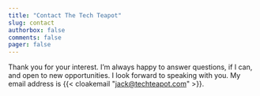 ```yaml
---
title: "Contact The Tech Teapot"
slug: contact
authorbox: false
comments: false
pager: false
---
```


Thank you for your interest. I’m always happy to answer questions, if I can, and open to new opportunities. I look forward to speaking with you. My email address is {{< cloakemail "jack@techteapot.com" >}}.
